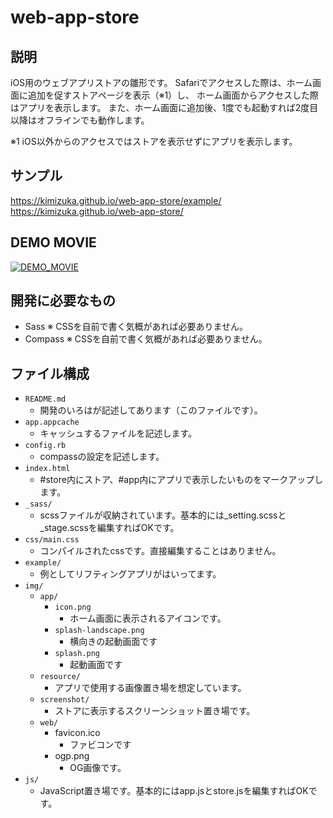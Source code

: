 web-app-store
====

## 説明
iOS用のウェブアプリストアの雛形です。
Safariでアクセスした際は、ホーム画面に追加を促すストアページを表示（※1）し、
ホーム画面からアクセスした際はアプリを表示します。
また、ホーム画面に追加後、1度でも起動すれば2度目以降はオフラインでも動作します。

※1 iOS以外からのアクセスではストアを表示せずにアプリを表示します。


## サンプル
https://kimizuka.github.io/web-app-store/example/
https://kimizuka.github.io/web-app-store/


## DEMO MOVIE
[![DEMO_MOVIE](https://img.youtube.com/vi/hunRy-v2Cg0/0.jpg)](https://youtu.be/hunRy-v2Cg0)


## 開発に必要なもの
- Sass ※ CSSを自前で書く気概があれば必要ありません。
- Compass ※ CSSを自前で書く気概があれば必要ありません。


## ファイル構成

- `README.md`
  - 開発のいろはが記述してあります（このファイルです）。
- `app.appcache`
  - キャッシュするファイルを記述します。
- `config.rb`
  - compassの設定を記述します。
- `index.html`
  - #store内にストア、#app内にアプリで表示したいものをマークアップします。
- `_sass/`
  - scssファイルが収納されています。基本的には_setting.scssと_stage.scssを編集すればOKです。
- `css/main.css`
  - コンパイルされたcssです。直接編集することはありません。
- `example/`
  - 例としてリフティングアプリがはいってます。
- `img/`
  - `app/`
    - `icon.png`
      - ホーム画面に表示されるアイコンです。
    - `splash-landscape.png`
      - 横向きの起動画面です
    - `splash.png`
      - 起動画面です
  - `resource/`
    - アプリで使用する画像置き場を想定しています。
  - `screenshot/`
    - ストアに表示するスクリーンショット置き場です。
  - `web/`
    - favicon.ico
      - ファビコンです
    - ogp.png
      - OG画像です。
- `js/`
  - JavaScript置き場です。基本的にはapp.jsとstore.jsを編集すればOKです。
